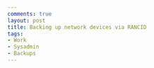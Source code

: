 ```yaml
---
comments: true
layout: post
title: Backing up network devices via RANCID
tags:
- Work
- Sysadmin
- Backups
---
```

